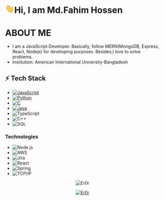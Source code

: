 # <img src="https://raw.githubusercontent.com/ABSphreak/ABSphreak/master/gifs/Hi.gif" width="30px">Hi, I am Md.Fahim Hossen 

# ABOUT ME

* I am a JavaScript Developer. Basically, follow MERN(MongoDB, Express, React, Nodejs) for developing purposes. Besides,I love to solve problems. 
* Institution: American International University-Bangladesh

## ⚡ Tech Stack

* [![JavaScript](https://img.shields.io/badge/-JavaScript-000?&logo=JavaScript&logoColor=ddc508)](https://github.com/adamalston?tab=repositories&q=&type=&language=javascript)
* [![Python](https://img.shields.io/badge/-Python-000?&logo=python)](https://github.com/adamalston?tab=repositories&q=&type=&language=python)
* [![C](https://img.shields.io/badge/-C-000?&logo=C)](https://github.com/adamalston?tab=repositories&q=&type=&language=c)
* [![Java](https://img.shields.io/badge/-Java-000?&logo=Java&logoColor=007396)](https://github.com/adamalston?tab=repositories&q=&type=&language=java)
* ![TypeScript](https://img.shields.io/badge/-TypeScript-000?&logo=TypeScript&logoColor=007ACC)
* ![C++](https://img.shields.io/badge/-C++-000?&logo=c%2b%2b&logoColor=00599C)
* ![SQL](https://img.shields.io/badge/-SQL-000?&logo=MySQL&logoColor=4479A1)


### Technologies

* ![Node.js](https://img.shields.io/badge/-Node.js-000?&logo=node.js)
* ![AWS](https://img.shields.io/badge/-AWS-000?&logo=Amazon-AWS&logoColor=FF9900)
* ![Jira](https://img.shields.io/badge/-Jira-000?&logo=Jira-Software&logoColor=0052CC)
* ![React](https://img.shields.io/badge/-React-000?&logo=React)
* ![Spring](https://img.shields.io/badge/-Spring-000?&logo=Spring)
* ![TCP/IP](https://img.shields.io/badge/-TCP%2FIP-000?&logo=Cisco)

<p align="center"> <img src="https://komarev.com/ghpvc/?username=Er0r&label=Profile%20views&color=0e75b6&style=social" alt="Er0r" /> </p>

<p align="center"> <a href="https://github.com/Er0r/github-profile-trophy"><img src="https://github-profile-trophy.vercel.app/?username=Er0r" alt="Er0r" /></a> </p>


